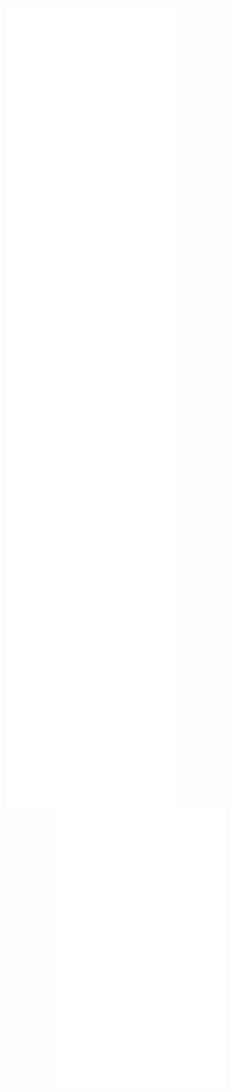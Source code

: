 [<img align="left" width="390" alt="Hello" src="https://raw.githubusercontent.com/AbdallahMhz/AbdallahMhz/main/GeneralInfo.svg" href="https://www.youtube.com/watch?v=oIscL-Bjsq4">](#)
[<img align="right" width="390" alt="Love chess" src="https://raw.githubusercontent.com/AbdallahMhz/AbdallahMhz/main/Chess.svg">](#)
[<img align="right" width="390" alt="Ach" src="https://raw.githubusercontent.com/AbdallahMhz/AbdallahMhz/main/Achievements.svg">](#)
